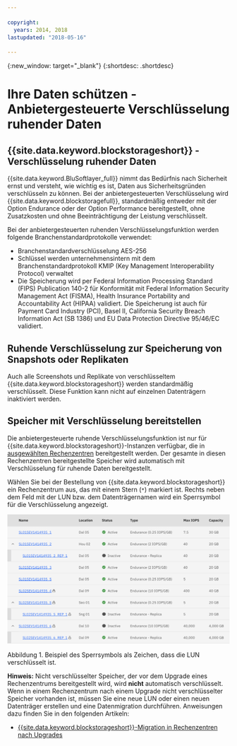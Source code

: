 ```yaml
---

copyright:
  years: 2014, 2018
lastupdated: "2018-05-16"

---
```

{:new_window: target="_blank"}
{:shortdesc: .shortdesc}

# Ihre Daten schützen - Anbietergesteuerte Verschlüsselung ruhender Daten

## {{site.data.keyword.blockstorageshort}} - Verschlüsselung ruhender Daten 

{{site.data.keyword.BluSoftlayer_full}} nimmt das Bedürfnis nach Sicherheit ernst und versteht, wie wichtig es ist, Daten aus Sicherheitsgründen verschlüsseln zu können. Bei der anbietergesteuerten Verschlüsselung wird {{site.data.keyword.blockstoragefull}}, standardmäßig entweder mit der Option Endurance oder der Option Performance bereitgestellt, ohne Zusatzkosten und ohne Beeinträchtigung der Leistung verschlüsselt. 

Bei der anbietergesteuerten ruhenden Verschlüsselungsfunktion werden folgende Branchenstandardprotokolle verwendet:

* Branchenstandardverschlüsselung AES-256
* Schlüssel werden unternehmensintern mit dem Branchenstandardprotokoll KMIP (Key Management Interoperability Protocol) verwaltet
* Die Speicherung wird per Federal Information Processing Standard (FIPS) Publication 140-2 für Konformität mit Federal Information Security Management Act (FISMA), Health Insurance Portability and Accountability Act (HIPAA) validiert. Die Speicherung ist auch für Payment Card Industry (PCI), Basel II, California Security Breach Information Act (SB 1386) und EU Data Protection Directive 95/46/EC validiert. 

## Ruhende Verschlüsselung zur Speicherung von Snapshots oder Replikaten  

Auch alle Screenshots und Replikate von verschlüsseltem {{site.data.keyword.blockstorageshort}} werden standardmäßig verschlüsselt. Diese Funktion kann nicht auf einzelnen Datenträgern inaktiviert werden.

## Speicher mit Verschlüsselung bereitstellen

Die anbietergesteuerte ruhende Verschlüsselungsfunktion ist nur für {{site.data.keyword.blockstorageshort}}-Instanzen verfügbar, die in [ausgewählten Rechenzentren](new-ibm-block-and-file-storage-location-and-features.html) bereitgestellt werden. Der gesamte in diesen Rechenzentren bereitgestellte Speicher wird automatisch mit Verschlüsselung für ruhende Daten bereitgestellt.

Wählen Sie bei der Bestellung von {{site.data.keyword.blockstorageshort}} ein Rechenzentrum aus, das mit einem Stern (`*`) markiert ist. Rechts neben dem Feld mit der LUN bzw. dem Datenträgernamen wird ein Sperrsymbol für die Verschlüsselung angezeigt.

![Das Sperrsymbol gibt an, dass die LUN verschlüsselt ist.](/images/encryptedstorage.png)
<caption>Abbildung 1. Beispiel des Sperrsymbols als Zeichen, dass die LUN verschlüsselt ist.</caption>



**Hinweis:** Nicht verschlüsselter Speicher, der vor dem Upgrade eines Rechenzentrums bereitgestellt wird, wird **nicht** automatisch verschlüsselt. Wenn in einem Rechenzentrum nach einem Upgrade nicht verschlüsselter Speicher vorhanden ist, müssen Sie eine neue LUN oder einen neuen Datenträger erstellen und eine Datenmigration durchführen. Anweisungen dazu finden Sie in den folgenden Artikeln:

* [{{site.data.keyword.blockstorageshort}}-Migration in Rechenzentren nach Upgrades](migrate-block-storage-encrypted-block-storage.html)
